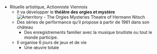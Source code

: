 - Rituelle artistique, Actionniste Viennois
	- Il va développer le **théâtre des orgies et mystère** ![Arterritory - The Orgies Mysteries Theatre of Hermann Nitsch](https://arterritory.com/images/news/nw25278l.jpg)
	- Des séries de performance qu'il propose à partir de 1961 dans son château
		- Des enregistrements familier avec la musique bruitiste ou tout le monde participe.
	- Il organise 6 jours de jeux et de vie
		- Une œuvre totale